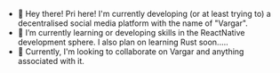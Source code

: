 - 👋 Hey there! Pri here! I'm currently developing (or at least trying to) a decentralised social media platform with the name of "Vargar".
- 🌱 I’m currently learning or developing skills in the ReactNative development sphere. I also plan on learning Rust soon.....
- 💞️ Currently, I'm looking to collaborate on Vargar and anything associated with it.

<!---
Zevenstreity/Zevenstreity is a ✨ special ✨ repository because its `README.md` (this file) appears on your GitHub profile.
You can click the Preview link to take a look at your changes.
--->
